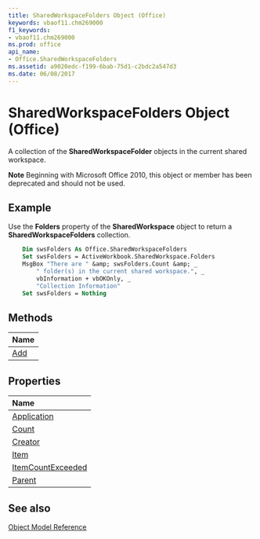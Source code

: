 ```yaml
---
title: SharedWorkspaceFolders Object (Office)
keywords: vbaof11.chm269000
f1_keywords:
- vbaof11.chm269000
ms.prod: office
api_name:
- Office.SharedWorkspaceFolders
ms.assetid: a9020edc-f199-6bab-75d1-c2bdc2a547d3
ms.date: 06/08/2017
---
```



# SharedWorkspaceFolders Object (Office)

A collection of the  **SharedWorkspaceFolder** objects in the current shared workspace.


 **Note**  Beginning with Microsoft Office 2010, this object or member has been deprecated and should not be used.


## Example

Use the  **Folders** property of the **SharedWorkspace** object to return a **SharedWorkspaceFolders** collection.


```vb
    Dim swsFolders As Office.SharedWorkspaceFolders 
    Set swsFolders = ActiveWorkbook.SharedWorkspace.Folders 
    MsgBox "There are " &amp; swsFolders.Count &amp; _ 
        " folder(s) in the current shared workspace.", _ 
        vbInformation + vbOKOnly, _ 
        "Collection Information" 
    Set swsFolders = Nothing 

```


## Methods



|**Name**|
|:-----|
|[Add](Office.SharedWorkspaceFolders.Add.md)|

## Properties



|**Name**|
|:-----|
|[Application](Office.SharedWorkspaceFolders.Application.md)|
|[Count](Office.SharedWorkspaceFolders.Count.md)|
|[Creator](Office.SharedWorkspaceFolders.Creator.md)|
|[Item](Office.SharedWorkspaceFolders.Item.md)|
|[ItemCountExceeded](Office.SharedWorkspaceFolders.ItemCountExceeded.md)|
|[Parent](Office.SharedWorkspaceFolders.Parent.md)|

## See also





[Object Model Reference](./overview/reference-object-library-reference-for-office.md)
